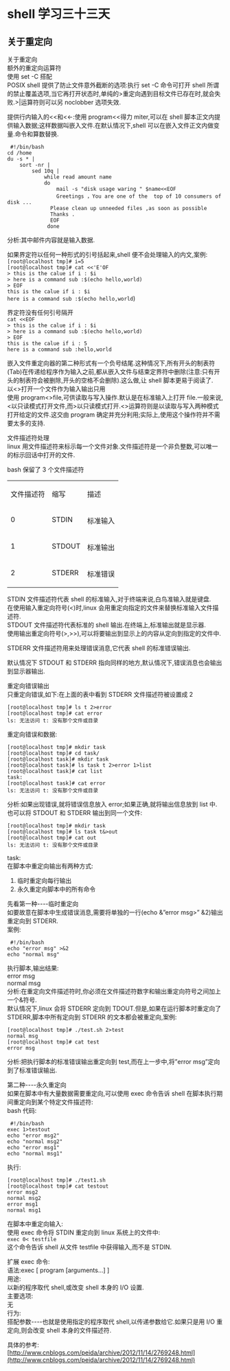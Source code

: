 # shell 学习三十三天
## 关于重定向

关于重定向  
额外的重定向运算符  
使用 set -C 搭配  
POSIX shell 提供了防止文件意外截断的选项:执行 set -C 命令可打开 shell 所谓的禁止覆盖选项,当它再打开状态时,单纯的>重定向遇到目标文件已存在时,就会失败.>|运算符则可以另 noclobber 选项失效.  
 
提供行内输入的<<和<<-:使用 program<<得力 miter,可以在 shell 脚本正文内提供输入数据;这样数据叫嵌入文件.在默认情况下,shell 可以在嵌入文件正文内做变量.命令和算数替换.  

```
 #!/bin/bash   
cd /home  
du -s * |   
    sort -nr |  
        sed 10q |  
            while read amount name  
            do  
                mail -s "disk usage waring " $name<<EOF  
                Greetings ，You are one of the  top of 10 consumers of disk ...  
              Please clean up unneeded files ,as soon as possible  
              Thanks .  
              EOF  
             done  
```
 
分析:其中邮件内容就是输入数据.  
 
如果界定符以任何一种形式的引号括起来,shell 便不会处理输入的内文,案例:  
```[root@localhost tmp]# i=5```  
```[root@localhost tmp]# cat <<'E'OF```  
```> this is the calue if i : $i```  
```> here is a command sub :$(echo hello,world)```  
```> EOF```  
```this is the calue if i : $i```  
```here is a command sub :$(echo hello,world```)  
 
界定符没有任何引号隔开  
```cat <<EOF```  
```> this is the calue if i : $i```  
```> here is a command sub :$(echo hello,world)```  
```> EOF```  
```this is the calue if i : 5```  
```here is a command sub :hello,world```  
 
嵌入文件重定向器的第二种形式有一个负号结尾.这种情况下,所有开头的制表符(Tab)在传递给程序作为输入之前,都从嵌入文件与结束定界符中删除(注意:只有开头的制表符会被删除,开头的空格不会删除).这么做,让 shell 脚本更易于阅读了.  
以<>打开一个文件作为输入输出只用  
使用 program<>file,可供读取与写入操作.默认是在标准输入上打开 file.一般来说,<以只读模式打开文件,而>以只读模式打开.<>运算符则是以读取与写入两种模式打开给定的文件.这交由 program 确定并充分利用;实际上,使用这个操作符并不需要太多的支持.  
 
文件描述符处理  
linux 用文件描述符来标示每一个文件对象.文件描述符是一个非负整数,可以唯一的标示回话中打开的文件.  
 
bash 保留了 3 个文件描述符  
<table>
<tbody>
<tr>
<td valign="top">
<p>文件描述符</p>
</td>
<td valign="top">
<p>缩写</p>
</td>
<td valign="top">
<p>描述</p>
</td>
</tr>
<tr>
<td valign="top">
<p>0</p>
</td>
<td valign="top">
<p>STDIN</p>
</td>
<td valign="top">
<p>标准输入</p>
</td>
</tr>
<tr>
<td valign="top">
<p>1</p>
</td>
<td valign="top">
<p>STDOUT</p>
</td>
<td valign="top">
<p>标准输出</p>
</td>
</tr>
<tr>
<td valign="top">
<p>2</p>
</td>
<td valign="top">
<p>STDERR</p>
</td>
<td valign="top">
<p>标准错误</p>
</td>
</tr>
</tbody>
</table>
 
 
STDIN 文件描述符代表 shell 的标准输入,对于终端来说,白鸟准输入就是键盘.  
在使用输入重定向符号(<)时,linux 会用重定向指定的文件来替换标准输入文件描述符.  
STDOUT 文件描述符代表标准的 shell 输出.在终端上,标准输出就是显示器.  
使用输出重定向符号(>,>>),可以将要输出到显示上的内容从定向到指定的文件中.  
 
STDERR 文件描述符用来处理错误消息,它代表 shell 的标准错误输出.  
 
默认情况下 STDOUT 和 STDERR 指向同样的地方,默认情况下,错误消息也会输出到显示器输出.  
 
重定向错误输出  
只重定向错误,如下:在上面的表中看到 STDERR 文件描述符被设置成 2  

```
[root@localhost tmp]# ls t 2>error  
[root@localhost tmp]# cat error   
ls: 无法访问 t: 没有那个文件或目录  
```

重定向错误和数据:  

```
[root@localhost tmp]# mkdir task  
[root@localhost tmp]# cd task/  
[root@localhost task]# mkdir task  
[root@localhost task]# ls task t 2>error 1>list  
[root@localhost task]# cat list  
task:  
[root@localhost task]# cat error   
ls: 无法访问 t: 没有那个文件或目录  
```

分析:如果出现错误,就将错误信息放入 error;如果正确,就将输出信息放到 list 中.  
也可以将 STDOUT 和 STDERR 输出到同一个文件:  

```
[root@localhost tmp]# mkdir task  
[root@localhost tmp]# ls task t&>out  
[root@localhost tmp]# cat out       
ls: 无法访问 t: 没有那个文件或目录  
```

task:  
在脚本中重定向输出有两种方式:  
1. 临时重定向每行输出  
2. 永久重定向脚本中的所有命令  
 
先看第一种----临时重定向  
如要故意在脚本中生成错误消息,需要将单独的一行(echo &”error msg>” &2)输出重定向到 STDERR.  
案例:  

```
 #!/bin/bash  
echo "error msg" >&2  
echo "normal msg"  
```

执行脚本,输出结果:  
error msg  
normal msg  
分析:在重定向文件描述符时,你必须在文件描述符数字和输出重定向符号之间加上一个&符号.  
默认情况下,linux 会将 STDERR 定向到 TDOUT.但是,如果在运行脚本时重定向了 STDERR,脚本中所有定向到 STDERR 的文本都会被重定向,案例:  

```
[root@localhost tmp]# ./test.sh 2>test  
normal msg  
[root@localhost tmp]# cat test  
error msg  
```

分析:把执行脚本的标准错误输出重定向到 test,而在上一步中,将”error msg”定向到了标准错误输出.  
  
第二种----永久重定向  
如果在脚本中有大量数据需要重定向,可以使用 exec 命令告诉 shell 在脚本执行期间重定向到某个特定文件描述符:  
bash 代码:   

```
 #!/bin/bash  
exec 1>testout  
echo "error msg2"  
echo "normal msg2"  
echo "error msg1"  
echo "normal msg1"  
```

执行:  

```
[root@localhost tmp]# ./test1.sh    
[root@localhost tmp]# cat testout   
error msg2  
normal msg2  
error msg1  
normal msg1  
```
  
在脚本中重定向输入:  
使用 exec 命令将 STDIN 重定向到 linux 系统上的文件中:  
```exec 0< testfile```  
这个命令告诉 shell 从文件 testfile 中获得输入,而不是 STDIN.  
 
 
扩展 exec 命令:  
语法:exec [ program [arguments...] ]  
用途:  
以新的程序取代 shell,或改变 shell 本身的 I/O 设置.  
主要选项:  
无  
行为:  
搭配参数----也就是使用指定的程序取代 shell,以传递参数给它.如果只是用 I/O 重定向,则会改变 shell 本身的文件描述符.  
 
 
具体的参考:  
[http://www.cnblogs.com/peida/archive/2012/11/14/2769248.html](http://www.cnblogs.com/peida/archive/2012/11/14/2769248.html)